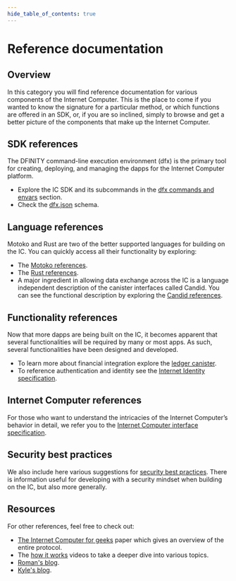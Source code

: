 ```yaml
--- 
hide_table_of_contents: true
---
```


# Reference documentation

## Overview

In this category you will find reference documentation for various components of the Internet Computer. This is the place to come if you wanted to know the signature for a particular method, or which functions are offered in an SDK, or, if you are so inclined, simply to browse and get a better picture of the components that make up the Internet Computer.

## SDK references
The DFINITY command-line execution environment (dfx) is the primary tool for creating, deploying, and managing the dapps for the Internet Computer platform.

- Explore the IC SDK and its subcommands in the [dfx commands and envars](cli-reference/index.md) section.
- Check the [dfx.json](dfx-json-reference.md) schema. 
  
## Language references
Motoko and Rust are two of the better supported languages for building on the IC. You can quickly access all their functionality by exploring:
- The [Motoko references](../motoko/main/base//index.md).
- The [Rust references](https://docs.rs/ic-cdk/latest/ic_cdk/). 
- A major ingredient in allowing data exchange across the IC is a language independent description of the canister interfaces called Candid. You can see the functional description by exploring the [Candid references](candid-ref.md).

## Functionality references
Now that more dapps are being built on the IC, it becomes apparent that several functionalities will be required by many or most apps. As such, several functionalities have been designed and developed. 
- To learn more about financial integration explore the [ledger canister](ledger.md). 
- To reference authentication and identity see the [Internet Identity specification](ii-spec.md). 

## Internet Computer references
For those who want to understand the intricacies of the Internet Computer’s behavior in detail, we refer you to the [Internet Computer interface specification](ic-interface-spec.md).

## Security best practices
We also include here various suggestions for [security best practices](../developer-docs/security/index.md). There is information useful for developing with a security mindset when building on the IC, but also more generally.

## Resources
For other references, feel free to check out:
- [The Internet Computer for geeks](https://eprint.iacr.org/2022/087.pdf) paper which gives an overview of the entire protocol.
- The [how it works](https://internetcomputer.org/how-it-works/) videos to take a deeper dive into various topics.
- [Roman's blog](https://mmapped.blog/posts.html).
- [Kyle's blog](https://kyle-peacock.com/blog/). 
